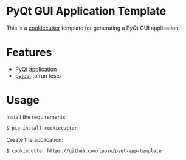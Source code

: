 # PyQt GUI Application Template

This is a [cookiecutter](https://github.com/audreyr/cookiecutter) template for generating a PyQt GUI application.

# Features

- PyQt application
- [pytest](https://github.com/pytest-dev/pytest/) to run tests

# Usage

Install the requirements:

```sh
$ pip install cookiecutter
```
Create the application:

```sh
$ cookiecutter https://github.com/lpozo/pyqt-app-template
```


